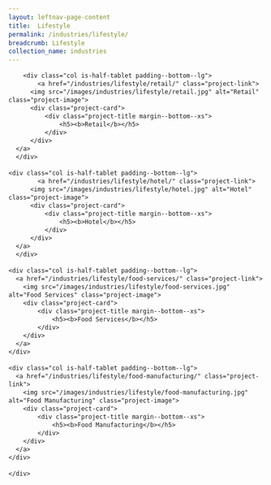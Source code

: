 ```yaml
---
layout: leftnav-page-content
title:  Lifestyle
permalink: /industries/lifestyle/
breadcrumb: Lifestyle
collection_name: industries
---
```


<div>
	<div class="row is-multiline">

		<div class="col is-half-tablet padding--bottom--lg">
			<a href="/industries/lifestyle/retail/" class="project-link">
	      <img src="/images/industries/lifestyle/retail.jpg" alt="Retail" class="project-image">
	      <div class="project-card">
	          <div class="project-title margin--bottom--xs">
	              <h5><b>Retail</b></h5>
	          </div>
	      </div>
      </a>
	  </div>

    <div class="col is-half-tablet padding--bottom--lg">
			<a href="/industries/lifestyle/hotel/" class="project-link">
	      <img src="/images/industries/lifestyle/hotel.jpg" alt="Hotel" class="project-image">
	      <div class="project-card">
	          <div class="project-title margin--bottom--xs">
	              <h5><b>Hotel</b></h5>
	          </div>
	      </div>
      </a>
	  </div>

    <div class="col is-half-tablet padding--bottom--lg">
      <a href="/industries/lifestyle/food-services/" class="project-link">
        <img src="/images/industries/lifestyle/food-services.jpg" alt="Food Services" class="project-image">
        <div class="project-card">
            <div class="project-title margin--bottom--xs">
                <h5><b>Food Services</b></h5>
            </div>
        </div>
      </a>
    </div>

    <div class="col is-half-tablet padding--bottom--lg">
      <a href="/industries/lifestyle/food-manufacturing/" class="project-link">
        <img src="/images/industries/lifestyle/food-manufacturing.jpg" alt="Food Manufacturing" class="project-image">
        <div class="project-card">
            <div class="project-title margin--bottom--xs">
                <h5><b>Food Manufacturing</b></h5>
            </div>
        </div>
      </a>
    </div>

    </div>
</div>
